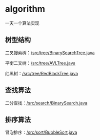# algorithm
一天一个算法实现
## 树型结构

二叉搜索树：[/src/tree/BinarySearchTree.java](./src/tree/BinarySearchTree.java)

平衡二叉树：[/src/tree/AVLTree.java](./src/tree/AVLTree.java)

红黑树：[/src/tree/RedBlackTree.java](./src/tree/RedBlackTree.java)


## 查找算法

二分查找：[/src/search/BinarySearch.java](./src/search/BinarySearch.java)

## 排序算法

冒泡排序：[/src/sort/BubbleSort.java](./src/sort/BubbleSort.java)